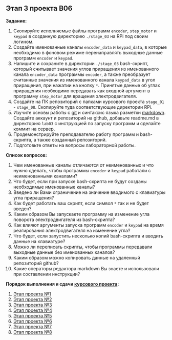 ## Этап 3 проекта В06

__Задание:__  
1. Скопируйте исполняемые файлы программ `encoder`, `step_motor` и `keypad` в созданную директорию `./stage_03` на RPi под своим логином.
2. Создайте именованные каналы `encoder_data` и `keypad_data`, в которые необходимо в фоновом режиме перенаправлять выходные данные программ `encoder` и `keypad`.
3. Напишите и сохраните в директории `./stage_03` bash-скрипт, который считывает значения углов приращения из именованного канала `encoder_data` программы `encoder`, а также преобразует считанные значения из именованного канала `keypad_data` в угол приращения, при нажатии на кнопку `*`. Принятые данные об углах приращения необходимо передавать как входной аргумент в программу `step_motor` для вращения электродвигателя.
4. Создайте на ПК репозиторий с папками курсового проекта `stage_01` - `stage_08`. Скопируйте туда соответствующие директории RPi.
5. Изучите основы работы с [git](https://git-scm.com/book/ru/v2/) и синтаксис языка разметки [markdown](https://daringfireball.net/projects/markdown/). Создайте аккаунт и репозиторий на github, добавьте readme.md в директорию `lab03` с инструкцией по запуску программ и сделайте коммит на сервер.
6. Продемонстрируйте преподавателю работу программ и bash-скрипта, а также созданный репозиторий. 
7. Подготовьте ответы на вопросы лабораторной работы.

__Список вопросов:__
1. Чем именованные каналы отличаются от неименованных и что нужно сделать, чтобы программы `encoder` и `keypad` работали с неименованными каналами?
2. Что будет, если при запуске bash-скрипта не будут созданы необходимые именованные каналы?
3. Введено ли Вами ограничение на значение вводимого с клавиатуры угла приращения?
4. Как будет работать ваш скрипт, если символ `*` так и не будет введен?
5. Каким образом Вы запускаете программу на изменение угла поворота электродвигателя из bash-скрипта?
6. Как влияют аргументы запуска программ `encoder` и `keypad` на время реагирования электродвигателя на изменение угла?
7. Что будет, если запустить несколько копий bash-скрипта и вводить данные на клавиатуре?
8. Можно ли переписать скрипты, чтобы программы передавали выходные данные без именованных каналов?
9. Каким образом можно копировать данные на удаленный репозиторий github?
10. Какие операторы редактора markdown Вы знаете и использовали при составлении инструкции?

__Порядок выполнения и сдачи [курсового проекта](var_06_task.md):__
1. [Этап проекта №1](var_06_stage_01.md)
2. [Этап проекта №2](var_06_stage_02.md)
3. [Этап проекта №3](var_06_stage_03.md)
4. [Этап проекта №4](var_06_stage_04.md)
5. [Этап проекта №5](var_06_stage_05.md)
6. [Этап проекта №6](var_06_stage_06.md)
7. [Этап проекта №7](var_06_stage_07.md)
8. [Этап проекта №8](var_06_stage_08.md)


